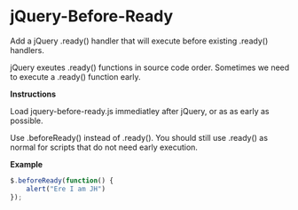 # jQuery-Before-Ready
Add a jQuery .ready() handler that will execute before existing .ready() handlers.

jQuery exeutes .ready() functions in source code order.  Sometimes we need to execute a .ready() function early.

<b>Instructions</b>

Load jquery-before-ready.js immediatley after jQuery, or as as early as possible.

Use .beforeReady() instead of .ready().  You should still use .ready() as normal for scripts that do not need early execution.

<b>Example</b>

```javascript
$.beforeReady(function() {
    alert("Ere I am JH")
});
```
